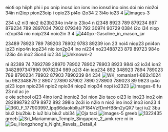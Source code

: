 eioti op hiiph phi i po onip inosd ion ions ino ionsd ino oins doi nio nio2oi 34in ni2iop pion23oip i opio23 pi4o i2o34 2 3i4o io23 4
![images-3](https://github.com/sitevehryer/Joshua-tree/assets/162628723/b0c20950-0759-4c17-ad3d-c1fdc6ccde86)

234 u2 ni3 nio2 ib23b234o in4nio 23io4 n i2348 8923 789 879234 897 879234 789 2897034 7902 079340 792 30974 90729 0384 i2o i34 niop n2opi34 nio noip234 noio2in 3 4
![440px-Gasoline_in_mason_jar](https://github.com/sitevehryer/Joshua-tree/assets/162628723/a9d313d6-9fff-4070-b7b3-de04832eb08a)

23489  78923 789 789203 78902 9783 89239 ion 23 noi4 niop23 pni4on ip23 nipo4n iop234 nio ion2p34 ino ni234 no23488723 879 89723 984o i23io 4n ino2 3ion4 io2 34 
![Unknown-2](https://github.com/sitevehryer/Joshua-tree/assets/162628723/ae0df2f1-47c5-4d19-abda-035cc9e588d9)

ni 82389 74 7892789  28970 78902 78902 78903 8923 984i o2 io34 ion2 3482897347890 9078234 989 p2i3 4in iop234 892 348923 7894 789023 789 8790234 78902 87903 7890239 84 234 
![WK_romanian1-883x1024](https://github.com/sitevehryer/Joshua-tree/assets/162628723/71bc7fda-f111-4632-9586-fa9d99f5579f)
bu 982348879 2 8907 27890 87902 7890 278903 789023 89 9823 ip4o pi23 iopn npio234 npio2 npio34 niop2 niop34 nopi io2323 
![images-6](https://github.com/sitevehryer/Joshua-tree/assets/162628723/c6cea1ff-cbe6-46a4-b1e4-ccf04757db53)
fu 23
     nd 
     ac  je  
     e     oie school oi23 4ino ion2 inonio2 3oi nion 2io  taco oi23 io ino23 ino2 oin 282898792 879 8972 892 398io 2o3i io n2io n nio2 ino ino2 ino3 ion23 4
![360_F_177903997_Ipq66daokblluJF184VzfDmHB8m2yQX7](https://github.com/sitevehryer/Joshua-tree/assets/162628723/b21d264b-a1d3-476c-8e65-ccda5833b5f6)
taci iu2 3bu biu2 biu2biu b iu2 biu biu2 ubi34 
![Oja](https://github.com/sitevehryer/Joshua-tree/assets/162628723/4f5afd77-0c06-4664-b333-19a6bb3dd479)
taci
![images-5](https://github.com/sitevehryer/Joshua-tree/assets/162628723/efbcbb3a-f095-4d2e-9477-e1250834636c)
greeb
![1322435](https://github.com/sitevehryer/Joshua-tree/assets/162628723/302d55e1-350c-455e-b7da-e18d35d3099a)
greeb
![Sri_Mariamman_Temple_Singapore_2_amk](https://github.com/sitevehryer/Joshua-tree/assets/162628723/595bf1e5-553a-4f5f-8357-4e639a36e4dd)
rere ni in
![Gu_Hongzhong's_Night_Revels,_Detail_4](https://github.com/sitevehryer/Joshua-tree/assets/162628723/a81b8d27-7663-461c-abad-ab6ae5d06245)
